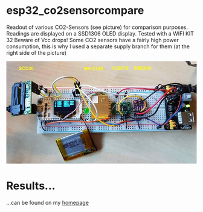# esp32_co2sensorcompare
Readout of various CO2-Sensors (see picture) for comparison purposes.
Readings are displayed on a SSD1306 OLED display.
Tested with a WIFI KIT 32
Beware of Vcc drops!
Some CO2 sensors have a fairly high power consumption, this is why I used a separate supply branch for them (at the right side of the picture)

![HW setup](https://github.com/papamidas/esp32_co2sensorcompare/blob/main/co2sensorcompare.jpg)

# Results...
...can be found on my [homepage](https://dm1cr.de/co2-sensor-comparison-scd30-mh-z19b-bme680-vz89te-sgp30)
